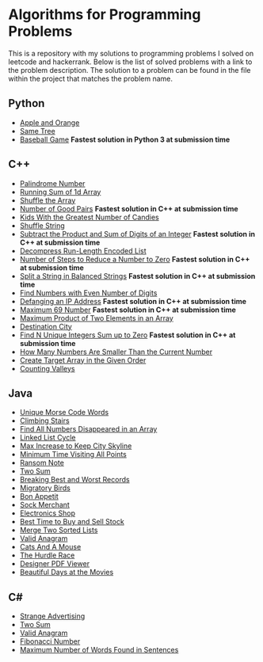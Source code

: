 # Algorithms for Programming Problems
This is a repository with my solutions to programming problems I solved on leetcode and hackerrank. Below is the list of solved problems with a link to the problem description. The solution to a problem can be found in the file within the project that matches the problem name.

## Python
- [Apple and Orange](https://www.hackerrank.com/challenges/apple-and-orange/problem)
- [Same Tree](https://leetcode.com/problems/same-tree/description/)
- [Baseball Game](https://leetcode.com/problems/baseball-game/description/) **Fastest solution in Python 3 at submission time**

## C++ 
- [Palindrome Number](https://leetcode.com/problems/palindrome-number/)
- [Running Sum of 1d Array](https://leetcode.com/problems/running-sum-of-1d-array/)
- [Shuffle the Array](https://leetcode.com/problems/shuffle-the-array/)
- [Number of Good Pairs](https://leetcode.com/problems/number-of-good-pairs/) **Fastest solution in C++ at submission time**
- [Kids With the Greatest Number of Candies](https://leetcode.com/problems/kids-with-the-greatest-number-of-candies/)
- [Shuffle String](https://leetcode.com/problems/shuffle-string/)
- [Subtract the Product and Sum of Digits of an Integer](https://leetcode.com/problems/subtract-the-product-and-sum-of-digits-of-an-integer/) **Fastest solution in C++ at submission time**
- [Decompress Run-Length Encoded List](https://leetcode.com/problems/decompress-run-length-encoded-list/)
- [Number of Steps to Reduce a Number to Zero](https://leetcode.com/problems/number-of-steps-to-reduce-a-number-to-zero/) **Fastest solution in C++ at submission time**
- [Split a String in Balanced Strings](https://leetcode.com/problems/split-a-string-in-balanced-strings/) **Fastest solution in C++ at submission time**
- [Find Numbers with Even Number of Digits](https://leetcode.com/problems/find-numbers-with-even-number-of-digits/)
- [Defanging an IP Address](https://leetcode.com/problems/defanging-an-ip-address/) **Fastest solution in C++ at submission time**
- [Maximum 69 Number](https://leetcode.com/problems/maximum-69-number/) **Fastest solution in C++ at submission time**
- [Maximum Product of Two Elements in an Array](https://leetcode.com/problems/maximum-product-of-two-elements-in-an-array/)
- [Destination City](https://leetcode.com/problems/destination-city/)
- [Find N Unique Integers Sum up to Zero](https://leetcode.com/problems/find-n-unique-integers-sum-up-to-zero/) **Fastest solution in C++ at submission time**
- [How Many Numbers Are Smaller Than the Current Number](https://leetcode.com/problems/how-many-numbers-are-smaller-than-the-current-number/)
- [Create Target Array in the Given Order](https://leetcode.com/problems/create-target-array-in-the-given-order/)
- [Counting Valleys](https://www.hackerrank.com/challenges/counting-valleys/)

## Java
- [Unique Morse Code Words](https://leetcode.com/problems/unique-morse-code-words/description/)
- [Climbing Stairs](https://leetcode.com/problems/climbing-stairs/description/)
- [Find All Numbers Disappeared in an Array](https://leetcode.com/problems/find-all-numbers-disappeared-in-an-array/description/)
- [Linked List Cycle](https://leetcode.com/problems/linked-list-cycle/description/)
- [Max Increase to Keep City Skyline](https://leetcode.com/problems/max-increase-to-keep-city-skyline/description/)
- [Minimum Time Visiting All Points](https://leetcode.com/problems/minimum-time-visiting-all-points/)
- [Ransom Note](https://leetcode.com/problems/ransom-note/)
- [Two Sum](https://leetcode.com/problems/two-sum/)
- [Breaking Best and Worst Records](https://www.hackerrank.com/challenges/breaking-best-and-worst-records/)
- [Migratory Birds](https://www.hackerrank.com/challenges/migratory-birds/)
- [Bon Appetit](https://www.hackerrank.com/challenges/bon-appetit/)
- [Sock Merchant](https://www.hackerrank.com/challenges/sock-merchant/)
- [Electronics Shop](https://www.hackerrank.com/challenges/electronics-shop/)
- [Best Time to Buy and Sell Stock](https://leetcode.com/problems/best-time-to-buy-and-sell-stock/)
- [Merge Two Sorted Lists](https://leetcode.com/problems/merge-two-sorted-lists/)
- [Valid Anagram](https://leetcode.com/problems/valid-anagram/)
- [Cats And A Mouse](https://www.hackerrank.com/challenges/cats-and-a-mouse/)
- [The Hurdle Race](https://www.hackerrank.com/challenges/the-hurdle-race/)
- [Designer PDF Viewer](https://www.hackerrank.com/challenges/designer-pdf-viewer/)
- [Beautiful Days at the Movies](https://www.hackerrank.com/challenges/beautiful-days-at-the-movies/)

## C#
- [Strange Advertising](https://www.hackerrank.com/challenges/strange-advertising/)
- [Two Sum](https://leetcode.com/problems/two-sum/)
- [Valid Anagram](https://leetcode.com/problems/valid-anagram/)
- [Fibonacci Number](https://leetcode.com/problems/fibonacci-number/)
- [Maximum Number of Words Found in Sentences](https://leetcode.com/problems/maximum-number-of-words-found-in-sentences/)